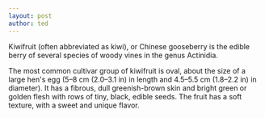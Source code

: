```yaml
---
layout: post
author: ted
---
```

<p>Kiwifruit (often abbreviated as kiwi), or Chinese gooseberry is the
edible berry of several species of woody vines in the genus Actinidia.</p>

<p>The most common cultivar group of kiwifruit is oval, about the size of
a large hen's egg (5–8 cm (2.0–3.1 in) in length and 4.5–5.5 cm
(1.8–2.2 in) in diameter). It has a fibrous, dull greenish-brown skin
and bright green or golden flesh with rows of tiny, black, edible
seeds. The fruit has a soft texture, with a sweet and unique flavor.</p>